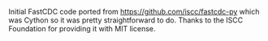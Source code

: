 Initial FastCDC code ported from https://github.com/iscc/fastcdc-py which was Cython so it was pretty straightforward to do.
Thanks to the ISCC Foundation for providing it with MIT license.
